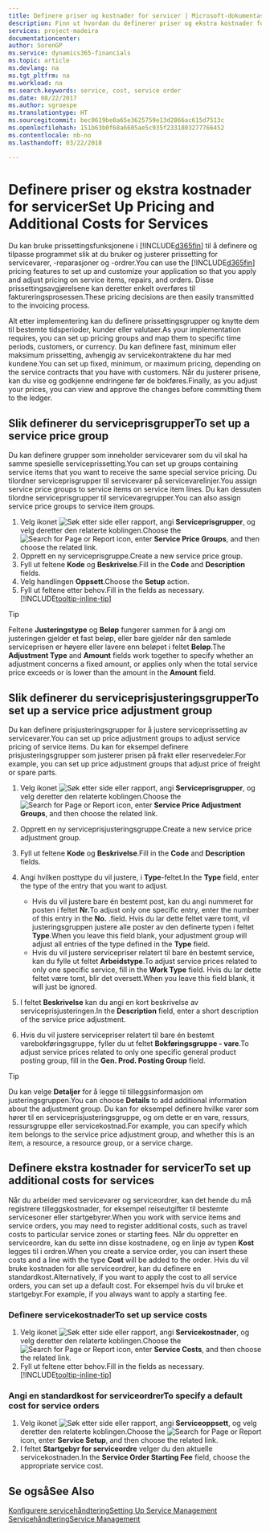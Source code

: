```yaml
---
title: Definere priser og kostnader for servicer | Microsoft-dokumentasjon
description: Finn ut hvordan du definerer priser og ekstra kostnader for servicer.
services: project-madeira
documentationcenter: 
author: SorenGP
ms.service: dynamics365-financials
ms.topic: article
ms.devlang: na
ms.tgt_pltfrm: na
ms.workload: na
ms.search.keywords: service, cost, service order
ms.date: 08/22/2017
ms.author: sgroespe
ms.translationtype: HT
ms.sourcegitcommit: bec0619be0a65e3625759e13d2866ac615d7513c
ms.openlocfilehash: 151b63b0f68a6605ae5c935f2331803277766452
ms.contentlocale: nb-no
ms.lasthandoff: 03/22/2018

---
```


# <a name="set-up-pricing-and-additional-costs-for-services"></a><span data-ttu-id="8fb06-103">Definere priser og ekstra kostnader for servicer</span><span class="sxs-lookup"><span data-stu-id="8fb06-103">Set Up Pricing and Additional Costs for Services</span></span>
<span data-ttu-id="8fb06-104">Du kan bruke prissettingsfunksjonene i [!INCLUDE[d365fin](includes/d365fin_md.md)] til å definere og tilpasse programmet slik at du bruker og justerer prissetting for servicevarer, -reparasjoner og -ordrer.</span><span class="sxs-lookup"><span data-stu-id="8fb06-104">You can use the [!INCLUDE[d365fin](includes/d365fin_md.md)] pricing features to set up and customize your application so that you apply and adjust pricing on service items, repairs, and orders.</span></span> <span data-ttu-id="8fb06-105">Disse prissettingsavgjørelsene kan deretter enkelt overføres til faktureringsprosessen.</span><span class="sxs-lookup"><span data-stu-id="8fb06-105">These pricing decisions are then easily transmitted to the invoicing process.</span></span>  
  
<span data-ttu-id="8fb06-106">Alt etter implementering kan du definere prissettingsgrupper og knytte dem til bestemte tidsperioder, kunder eller valutaer.</span><span class="sxs-lookup"><span data-stu-id="8fb06-106">As your implementation requires, you can set up pricing groups and map them to specific time periods, customers, or currency.</span></span> <span data-ttu-id="8fb06-107">Du kan definere fast, minimum eller maksimum prissetting, avhengig av servicekontraktene du har med kundene.</span><span class="sxs-lookup"><span data-stu-id="8fb06-107">You can set up fixed, minimum, or maximum pricing, depending on the service contracts that you have with customers.</span></span> <span data-ttu-id="8fb06-108">Når du justerer prisene, kan du vise og godkjenne endringene før de bokføres.</span><span class="sxs-lookup"><span data-stu-id="8fb06-108">Finally, as you adjust your prices, you can view and approve the changes before committing them to the ledger.</span></span>  

## <a name="to-set-up-a-service-price-group"></a><span data-ttu-id="8fb06-109">Slik definerer du serviceprisgrupper</span><span class="sxs-lookup"><span data-stu-id="8fb06-109">To set up a service price group</span></span>
<span data-ttu-id="8fb06-110">Du kan definere grupper som inneholder servicevarer som du vil skal ha samme spesielle serviceprissetting.</span><span class="sxs-lookup"><span data-stu-id="8fb06-110">You can set up groups containing service items that you want to receive the same special service pricing.</span></span> <span data-ttu-id="8fb06-111">Du tilordner serviceprisgrupper til servicevarer på servicevarelinjer.</span><span class="sxs-lookup"><span data-stu-id="8fb06-111">You assign service price groups to service items on service item lines.</span></span> <span data-ttu-id="8fb06-112">Du kan dessuten tilordne serviceprisgrupper til servicevaregrupper.</span><span class="sxs-lookup"><span data-stu-id="8fb06-112">You can also assign service price groups to service item groups.</span></span>  

1. <span data-ttu-id="8fb06-113">Velg ikonet ![Søk etter side eller rapport](media/ui-search/search_small.png "Søk etter side eller rapport"), angi **Serviceprisgrupper**, og velg deretter den relaterte koblingen.</span><span class="sxs-lookup"><span data-stu-id="8fb06-113">Choose the ![Search for Page or Report](media/ui-search/search_small.png "Search for Page or Report icon") icon, enter **Service Price Groups**, and then choose the related link.</span></span>  
2. <span data-ttu-id="8fb06-114">Opprett en ny serviceprisgruppe.</span><span class="sxs-lookup"><span data-stu-id="8fb06-114">Create a new service price group.</span></span>  
3. <span data-ttu-id="8fb06-115">Fyll ut feltene **Kode** og **Beskrivelse**.</span><span class="sxs-lookup"><span data-stu-id="8fb06-115">Fill in the **Code** and **Description** fields.</span></span>  
4. <span data-ttu-id="8fb06-116">Velg handlingen **Oppsett**.</span><span class="sxs-lookup"><span data-stu-id="8fb06-116">Choose the **Setup** action.</span></span>  
2. <span data-ttu-id="8fb06-117">Fyll ut feltene etter behov.</span><span class="sxs-lookup"><span data-stu-id="8fb06-117">Fill in the fields as necessary.</span></span> [!INCLUDE[tooltip-inline-tip](includes/tooltip-inline-tip_md.md)]  

 > [!Tip]
 > <span data-ttu-id="8fb06-118">Feltene **Justeringstype** og **Beløp** fungerer sammen for å angi om justeringen gjelder et fast beløp, eller bare gjelder når den samlede serviceprisen er høyere eller lavere enn beløpet i feltet **Beløp**.</span><span class="sxs-lookup"><span data-stu-id="8fb06-118">The **Adjustment Type** and **Amount** fields work together to specify whether an adjustment concerns a fixed amount, or applies only when the total service price exceeds or is lower than the amount in the **Amount** field.</span></span>  

## <a name="to-set-up-a-service-price-adjustment-group"></a><span data-ttu-id="8fb06-119">Slik definerer du serviceprisjusteringsgrupper</span><span class="sxs-lookup"><span data-stu-id="8fb06-119">To set up a service price adjustment group</span></span>  
<span data-ttu-id="8fb06-120">Du kan definere prisjusteringsgrupper for å justere serviceprissetting av servicevarer.</span><span class="sxs-lookup"><span data-stu-id="8fb06-120">You can set up price adjustment groups to adjust service pricing of service items.</span></span> <span data-ttu-id="8fb06-121">Du kan for eksempel definere prisjusteringsgrupper som justerer prisen på frakt eller reservedeler.</span><span class="sxs-lookup"><span data-stu-id="8fb06-121">For example, you can set up price adjustment groups that adjust price of freight or spare parts.</span></span>  
  
1. <span data-ttu-id="8fb06-122">Velg ikonet ![Søk etter side eller rapport](media/ui-search/search_small.png "Søk etter side eller rapport"), angi **Serviceprisgrupper**, og velg deretter den relaterte koblingen.</span><span class="sxs-lookup"><span data-stu-id="8fb06-122">Choose the ![Search for Page or Report](media/ui-search/search_small.png "Search for Page or Report icon") icon, enter **Service Price Adjustment Groups**, and then choose the related link.</span></span>  
2. <span data-ttu-id="8fb06-123">Opprett en ny serviceprisjusteringsgruppe.</span><span class="sxs-lookup"><span data-stu-id="8fb06-123">Create a new service price adjustment group.</span></span>  
3. <span data-ttu-id="8fb06-124">Fyll ut feltene **Kode** og **Beskrivelse**.</span><span class="sxs-lookup"><span data-stu-id="8fb06-124">Fill in the **Code** and **Description** fields.</span></span>  
4. <span data-ttu-id="8fb06-125">Angi hvilken posttype du vil justere, i **Type**-feltet.</span><span class="sxs-lookup"><span data-stu-id="8fb06-125">In the **Type** field, enter the type of the entry that you want to adjust.</span></span>  
  
    * <span data-ttu-id="8fb06-126">Hvis du vil justere bare én bestemt post, kan du angi nummeret for posten i feltet **Nr.**</span><span class="sxs-lookup"><span data-stu-id="8fb06-126">To adjust only one specific entry, enter the number of this entry in the **No.**</span></span> <span data-ttu-id="8fb06-127">.</span><span class="sxs-lookup"><span data-stu-id="8fb06-127">field.</span></span> <span data-ttu-id="8fb06-128">Hvis du lar dette feltet være tomt, vil justeringsgruppen justere alle poster av den definerte typen i feltet **Type**.</span><span class="sxs-lookup"><span data-stu-id="8fb06-128">When you leave this field blank, your adjustment group will adjust all entries of the type defined in the **Type** field.</span></span>  
    * <span data-ttu-id="8fb06-129">Hvis du vil justere servicepriser relatert til bare én bestemt service, kan du fylle ut feltet **Arbeidstype**.</span><span class="sxs-lookup"><span data-stu-id="8fb06-129">To adjust service prices related to only one specific service, fill in the **Work Type** field.</span></span> <span data-ttu-id="8fb06-130">Hvis du lar dette feltet være tomt, blir det oversett.</span><span class="sxs-lookup"><span data-stu-id="8fb06-130">When you leave this field blank, it will just be ignored.</span></span>  
  
5. <span data-ttu-id="8fb06-131">I feltet **Beskrivelse** kan du angi en kort beskrivelse av serviceprisjusteringen.</span><span class="sxs-lookup"><span data-stu-id="8fb06-131">In the **Description** field, enter a short description of the service price adjustment.</span></span>  
6. <span data-ttu-id="8fb06-132">Hvis du vil justere servicepriser relatert til bare én bestemt varebokføringsgruppe, fyller du ut feltet **Bokføringsgruppe - vare**.</span><span class="sxs-lookup"><span data-stu-id="8fb06-132">To adjust service prices related to only one specific general product posting group, fill in the **Gen. Prod. Posting Group** field.</span></span>

> [!Tip]
> <span data-ttu-id="8fb06-133">Du kan velge **Detaljer** for å legge til tilleggsinformasjon om justeringsgruppen.</span><span class="sxs-lookup"><span data-stu-id="8fb06-133">You can choose **Details** to add additional information about the adjustment group.</span></span> <span data-ttu-id="8fb06-134">Du kan for eksempel definere hvilke varer som hører til en serviceprisjusteringsgruppe, og om dette er en vare, ressurs, ressursgruppe eller servicekostnad.</span><span class="sxs-lookup"><span data-stu-id="8fb06-134">For example, you can specify which item belongs to the service price adjustment group, and whether this is an item, a resource, a resource group, or a service charge.</span></span>  

## <a name="to-set-up-additional-costs-for-services"></a><span data-ttu-id="8fb06-135">Definere ekstra kostnader for servicer</span><span class="sxs-lookup"><span data-stu-id="8fb06-135">To set up additional costs for services</span></span>
<span data-ttu-id="8fb06-136">Når du arbeider med servicevarer og serviceordrer, kan det hende du må registrere tilleggskostnader, for eksempel reiseutgifter til bestemte servicesoner eller startgebyrer.</span><span class="sxs-lookup"><span data-stu-id="8fb06-136">When you work with service items and service orders, you may need to register additional costs, such as travel costs to particular service zones or starting fees.</span></span> <span data-ttu-id="8fb06-137">Når du oppretter en serviceordre, kan du sette inn disse kostnadene, og en linje av typen **Kost** legges til i ordren.</span><span class="sxs-lookup"><span data-stu-id="8fb06-137">When you create a service order, you can insert these costs and a line with the type **Cost** will be added to the order.</span></span> <span data-ttu-id="8fb06-138">Hvis du vil bruke kostnaden for alle serviceordrer, kan du definere en standardkost.</span><span class="sxs-lookup"><span data-stu-id="8fb06-138">Alternatively, if you want to apply the cost to all service orders, you can set up a default cost.</span></span> <span data-ttu-id="8fb06-139">For eksempel hvis du vil bruke et startgebyr.</span><span class="sxs-lookup"><span data-stu-id="8fb06-139">For example, if you always want to apply a starting fee.</span></span>
  
### <a name="to-set-up-service-costs"></a><span data-ttu-id="8fb06-140">Definere servicekostnader</span><span class="sxs-lookup"><span data-stu-id="8fb06-140">To set up service costs</span></span>
1. <span data-ttu-id="8fb06-141">Velg ikonet ![Søk etter side eller rapport](media/ui-search/search_small.png "Søk etter side eller rapport"), angi **Servicekostnader**, og velg deretter den relaterte koblingen.</span><span class="sxs-lookup"><span data-stu-id="8fb06-141">Choose the ![Search for Page or Report](media/ui-search/search_small.png "Search for Page or Report icon") icon, enter **Service Costs**, and then choose the related link.</span></span> 
2. <span data-ttu-id="8fb06-142">Fyll ut feltene etter behov.</span><span class="sxs-lookup"><span data-stu-id="8fb06-142">Fill in the fields as necessary.</span></span> [!INCLUDE[tooltip-inline-tip](includes/tooltip-inline-tip_md.md)]  

### <a name="to-specify-a-default-cost-for-service-orders"></a><span data-ttu-id="8fb06-143">Angi en standardkost for serviceordrer</span><span class="sxs-lookup"><span data-stu-id="8fb06-143">To specify a default cost for service orders</span></span>
1. <span data-ttu-id="8fb06-144">Velg ikonet ![Søk etter side eller rapport](media/ui-search/search_small.png "Søk etter side eller rapport"), angi **Serviceoppsett**, og velg deretter den relaterte koblingen.</span><span class="sxs-lookup"><span data-stu-id="8fb06-144">Choose the ![Search for Page or Report](media/ui-search/search_small.png "Search for Page or Report icon") icon, enter **Service Setup**, and then choose the related link.</span></span> 
2. <span data-ttu-id="8fb06-145">I feltet **Startgebyr for serviceordre** velger du den aktuelle servicekostnaden.</span><span class="sxs-lookup"><span data-stu-id="8fb06-145">In the **Service Order Starting Fee** field, choose the appropriate service cost.</span></span>

## <a name="see-also"></a><span data-ttu-id="8fb06-146">Se også</span><span class="sxs-lookup"><span data-stu-id="8fb06-146">See Also</span></span>
[<span data-ttu-id="8fb06-147">Konfigurere servicehåndtering</span><span class="sxs-lookup"><span data-stu-id="8fb06-147">Setting Up Service Management</span></span>](service-setup-service.md)  
[<span data-ttu-id="8fb06-148">Servicehåndtering</span><span class="sxs-lookup"><span data-stu-id="8fb06-148">Service Management</span></span>](service-service.md)  

